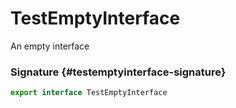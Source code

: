 # TestEmptyInterface

An empty interface

### Signature {#testemptyinterface-signature}

```typescript
export interface TestEmptyInterface
```

